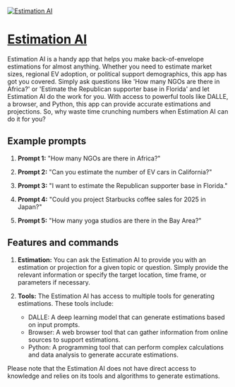 [![Estimation AI](https://files.oaiusercontent.com/file-juhkKp3XIk7wfQZy15gQuCPv?se=2123-10-18T05%3A58%3A31Z&sp=r&sv=2021-08-06&sr=b&rscc=max-age%3D31536000%2C%20immutable&rscd=attachment%3B%20filename%3Dad15c732-1171-4baa-b06c-c040bdd6aeef.png&sig=X/NvjSaTirLH%2BrrNS8ERNB/eZvUEeB1ehtA75pgFMFc%3D)](https://chat.openai.com/g/g-EmoDCBNAd-estimation-ai)

# [Estimation AI](https://chat.openai.com/g/g-EmoDCBNAd-estimation-ai)

Estimation AI is a handy app that helps you make back-of-envelope estimations for almost anything. Whether you need to estimate market sizes, regional EV adoption, or political support demographics, this app has got you covered. Simply ask questions like 'How many NGOs are there in Africa?' or 'Estimate the Republican supporter base in Florida' and let Estimation AI do the work for you. With access to powerful tools like DALLE, a browser, and Python, this app can provide accurate estimations and projections. So, why waste time crunching numbers when Estimation AI can do it for you?

## Example prompts

1. **Prompt 1:** "How many NGOs are there in Africa?"

2. **Prompt 2:** "Can you estimate the number of EV cars in California?"

3. **Prompt 3:** "I want to estimate the Republican supporter base in Florida."

4. **Prompt 4:** "Could you project Starbucks coffee sales for 2025 in Japan?"

5. **Prompt 5:** "How many yoga studios are there in the Bay Area?"

## Features and commands

1. **Estimation:** You can ask the Estimation AI to provide you with an estimation or projection for a given topic or question. Simply provide the relevant information or specify the target location, time frame, or parameters if necessary.

2. **Tools:** The Estimation AI has access to multiple tools for generating estimations. These tools include:
   - DALLE: A deep learning model that can generate estimations based on input prompts.
   - Browser: A web browser tool that can gather information from online sources to support estimations.
   - Python: A programming tool that can perform complex calculations and data analysis to generate accurate estimations.

Please note that the Estimation AI does not have direct access to knowledge and relies on its tools and algorithms to generate estimations.